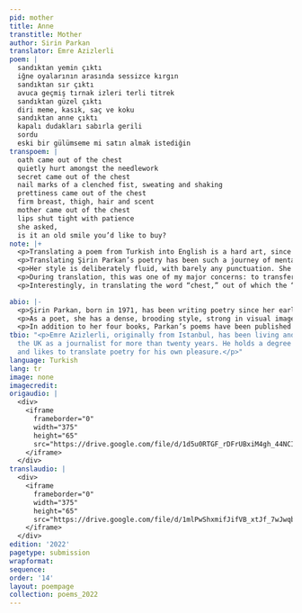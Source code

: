 ```yaml
---
pid: mother
title: Anne
transtitle: Mother
author: Sirin Parkan
translator: Emre Azizlerli
poem: |
  sandıktan yemin çıktı
  iğne oyalarının arasında sessizce kırgın
  sandıktan sır çıktı
  avuca geçmiş tırnak izleri terli titrek
  sandıktan güzel çıktı
  diri meme, kasık, saç ve koku
  sandıktan anne çıktı
  kapalı dudakları sabırla gerili
  sordu
  eski bir gülümseme mi satın almak istediğin
transpoem: |
  oath came out of the chest
  quietly hurt amongst the needlework
  secret came out of the chest
  nail marks of a clenched fist, sweating and shaking
  prettiness came out of the chest
  firm breast, thigh, hair and scent
  mother came out of the chest
  lips shut tight with patience
  she asked,
  is it an old smile you’d like to buy?
note: |+
  <p>Translating a poem from Turkish into English is a hard art, since the source language has wildly different grammar and syntax than the target language, and the poem loses the sounds and the multi-layered associations of its words in the source language. As the translator negotiates between the words, sounds, and pauses of the poem in two distinct languages, however, recreating a text in new clothes, the poem may gain a new force and musicality in its new outfit, in this case, English.</p>
  <p>Translating Şirin Parkan’s poetry has been such a journey of mental bargaining for me. Her poetry rests on common Turkish words which she seems to reveal from a personal dictionary, with additional meanings that she herself has cultivated, impregnating them with a unique intensity.</p>
  <p>Her style is deliberately fluid, with barely any punctuation. She often serves up pauses by line breaks, as if carrying her inner music and rhythm onto the page. She is breaking the standards and accessibility of everyday language to take us into her personal world as a mother, a daughter, a lover.</p>
  <p>During translation, this was one of my major concerns: to transfer the alienness of her Turkish into the English language with the same effect. Hence in the poem titled “Mother,” despite the impulse to put an article in front of “oath,” “secret,” or “prettiness”, the words stand alone at the beginning of the lines – just like in Turkish. It is an intervention in English, from a Turkish source, that opens up the possibilities of language.</p>
  <p>Interestingly, in translating the word “chest,” out of which the “oath” and “secret” come, the poem gains new resonance in English. In Turkish, the word signifies a chest of drawers or a box. But in English, the chest is also a body part, covering our hearts. In a highly personal poem about memories of family life and growing up, the word “chest” more than fits in, enriching the Turkish. A translator’s triumph, in fierce negotiation!</p>

abio: |-
  <p>Şirin Parkan, born in 1971, has been writing poetry since her early school years, and she has published four books of poetry over the past ten years. Parkan writes poetry alongside her day job as a medical doctor in Istanbul, Turkey, where she works and teaches at the university. She is also a trained actress and performs with the Studio Actors group led by one of Turkey’s leading figures in theater. Parkan has a twenty-year-old daughter, and she is also mother to a six-year-old cat.</p>
  <p>As a poet, she has a dense, brooding style, strong in visual imagery, melody, and rhythm. The visual aspects in her poetry show influences both from painting and theater as colors and a photographic sensibility. Her poetry is rich with unconscious cues that would provide fertile ground for psychoanalytic interpretation.</p>
  <p>In addition to her four books, Parkan’s poems have been published in leading literary journals throughout Turkey, along with interviews and reviews.</p>
tbio: "<p>Emre Azizlerli, originally from Istanbul, has been living and working in
  the UK as a journalist for more than twenty years. He holds a degree in French literature
  and likes to translate poetry for his own pleasure.</p>"
language: Turkish
lang: tr
image: none
imagecredit: 
origaudio: |
  <div>
    <iframe
      frameborder="0"
      width="375"
      height="65"
      src="https://drive.google.com/file/d/1d5u0RTGF_rDFrUBxiM4gh_44NCIViAx6/preview">
    </iframe>
  </div>
translaudio: |
  <div>
    <iframe
      frameborder="0"
      width="375"
      height="65"
      src="https://drive.google.com/file/d/1mlPwShxmifJifVB_xtJf_7wJwqbEJ6l2/preview">
    </iframe>
  </div>
edition: '2022'
pagetype: submission
wrapformat: 
sequence: 
order: '14'
layout: poempage
collection: poems_2022
---
```

